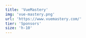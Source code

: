 ```yaml
---
title: 'VueMastery'
img: 'vue-mastery.png'
url: 'https://www.vuemastery.com/'
tier: 'Sponsors'
size: 'h-10'
---
```

